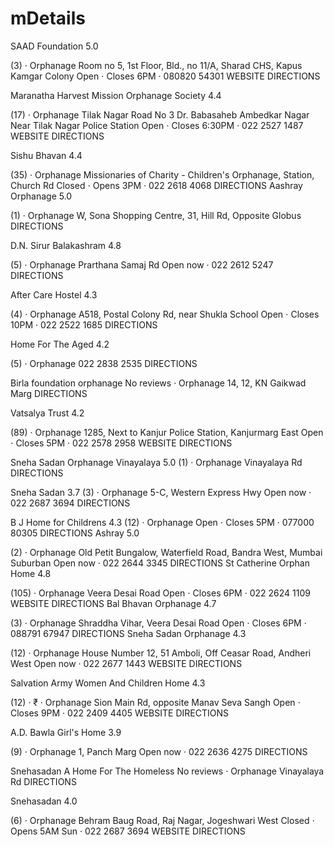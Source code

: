 # mDetails
SAAD Foundation
5.0 

 (3) · Orphanage
Room no 5, 1st Floor, Bld., no 11/A, Sharad CHS, Kapus Kamgar Colony
Open ⋅ Closes 6PM · 080820 54301
WEBSITE
DIRECTIONS

Maranatha Harvest Mission Orphanage Society
4.4 

 (17) · Orphanage
Tilak Nagar Road No 3 Dr. Babasaheb Ambedkar Nagar Near Tilak Nagar Police Station
Open ⋅ Closes 6:30PM · 022 2527 1487
WEBSITE
DIRECTIONS

Sishu Bhavan
4.4 

 (35) · Orphanage
Missionaries of Charity - Children's Orphanage, Station, Church Rd
Closed ⋅ Opens 3PM · 022 2618 4068
DIRECTIONS
Aashray Orphanage
5.0 

 (1) · Orphanage
W, Sona Shopping Centre, 31, Hill Rd, Opposite Globus
DIRECTIONS

D.N. Sirur Balakashram
4.8 

 (5) · Orphanage
Prarthana Samaj Rd
Open now · 022 2612 5247
DIRECTIONS

After Care Hostel
4.3 

 (4) · Orphanage
A518, Postal Colony Rd, near Shukla School
Open ⋅ Closes 10PM · 022 2522 1685
DIRECTIONS

Home For The Aged
4.2 

 (5) · Orphanage
022 2838 2535
DIRECTIONS

Birla foundation orphanage
No reviews · Orphanage
14, 12, KN Gaikwad Marg
DIRECTIONS

Vatsalya Trust
4.2 

 (89) · Orphanage
1285, Next to Kanjur Police Station, Kanjurmarg East
Open ⋅ Closes 5PM · 022 2578 2958
WEBSITE
DIRECTIONS

Sneha Sadan Orphanage Vinayalaya
5.0 
 (1) · Orphanage
Vinayalaya Rd
DIRECTIONS

Sneha Sadan
3.7 
 (3) · Orphanage
5-C, Western Express Hwy
Open now · 022 2687 3694
DIRECTIONS

B J Home for Childrens
4.3 
 (12) · Orphanage
Open ⋅ Closes 5PM · 077000 80305
DIRECTIONS
Ashray
5.0 

 (2) · Orphanage
Old Petit Bungalow, Waterfield Road, Bandra West, Mumbai Suburban
Open now · 022 2644 3345
DIRECTIONS
St Catherine Orphan Home
4.8 

 (105) · Orphanage
Veera Desai Road
Open ⋅ Closes 6PM · 022 2624 1109
WEBSITE
DIRECTIONS
Bal Bhavan Orphanage
4.7 

 (3) · Orphanage
Shraddha Vihar, Veera Desai Road
Open ⋅ Closes 6PM · 088791 67947
DIRECTIONS
Sneha Sadan Orphanage
4.3 

 (12) · Orphanage
House Number 12, 51 Amboli, Off Ceasar Road, Andheri West
Open now · 022 2677 1443
WEBSITE
DIRECTIONS

Salvation Army Women And Children Home
4.3 

 (12) · ₹ · Orphanage
Sion Main Rd, opposite Manav Seva Sangh
Open ⋅ Closes 9PM · 022 2409 4405
WEBSITE
DIRECTIONS

A.D. Bawla Girl's Home
3.9 

 (9) · Orphanage
1, Panch Marg
Open now · 022 2636 4275
DIRECTIONS

Snehasadan A Home For The Homeless
No reviews · Orphanage
Vinayalaya Rd
DIRECTIONS

Snehasadan
4.0 

 (6) · Orphanage
Behram Baug Road, Raj Nagar, Jogeshwari West
Closed ⋅ Opens 5AM Sun · 022 2687 3694
WEBSITE
DIRECTIONS
